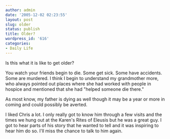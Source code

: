 ```yaml
---
author: admin
date: '2005-12-02 02:23:55'
layout: post
slug: older
status: publish
title: Older?
wordpress_id: '616'
categories:
- Daily Life
---
```

Is this what it is like to get older?

You watch your friends begin to die. Some get sick. Some have accidents. Some are murdered. I think I begin to understand my grandmother more, who always pointed out places where she had worked with people in hospice and mentioned that she had "helped someone die there."

As most know, my father is dying as well though it may be a year or more in coming and could possibly be averted.

I liked Chris a lot. I only really got to know him through a few visits and the times we hung out at the Karen's Rites of Eleusis but he was a great guy. I got to hear parts of his story that he wanted to tell and it was inspiring to hear him do so. I'll miss the chance to talk to him again.
